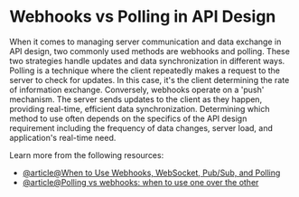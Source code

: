 # Webhooks vs Polling in API Design

When it comes to managing server communication and data exchange in API design, two commonly used methods are webhooks and polling. These two strategies handle updates and data synchronization in different ways. Polling is a technique where the client repeatedly makes a request to the server to check for updates. In this case, it's the client determining the rate of information exchange. Conversely, webhooks operate on a 'push' mechanism. The server sends updates to the client as they happen, providing real-time, efficient data synchronization. Determining which method to use often depends on the specifics of the API design requirement including the frequency of data changes, server load, and application's real-time need.

Learn more from the following resources:

- [@article@When to Use Webhooks, WebSocket, Pub/Sub, and Polling](https://hookdeck.com/webhooks/guides/when-to-use-webhooks)
- [@article@Polling vs webhooks: when to use one over the other](https://www.merge.dev/blog/webhooks-vs-polling)